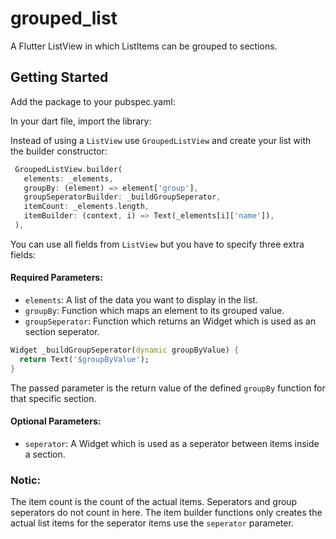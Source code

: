 # grouped_list

A Flutter ListView in which ListItems can be grouped to sections.

## Getting Started

 Add the package to your pubspec.yaml:
 
 In your dart file, import the library: 
 
 Instead of using a `ListView` use `GroupedListView` and create your list with the builder constructor:
 
 ```Dart
  GroupedListView.builder(
    elements: _elements,
    groupBy: (element) => element['group'],
    groupSeperatorBuilder: _buildGroupSeperator,
    itemCount: _elements.length,
    itemBuilder: (context, i) => Text(_elements[i]['name']),
  ),
```

You can use all fields from `ListView` but you have to specify three extra fields: 

#### Required Parameters:

* `elements`: A list of the data you want to display in the list.
* `groupBy`: Function which maps an element to its grouped value. 
* `groupSeperator`: Function which returns an Widget which is used as an section seperator.

```Dart
Widget _buildGroupSeperator(dynamic groupByValue) {
  return Text('$groupByValue');
}
```
The passed parameter is the return value of the defined `groupBy` function for that specific section.

#### Optional Parameters: 
* `seperator`: A Widget which is used as a seperator between items inside a section. 

### Notic: 
 The item count is the count of the actual items. Seperators and group seperators do not count in here.
 The item builder functions only creates the actual list items for the seperator items use the `seperator` parameter.
